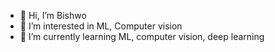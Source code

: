 - 👋 Hi, I’m Bishwo
- 👀 I’m interested in ML, Computer vision
- 🌱 I’m currently learning ML, computer vision, deep learning

<!---
adhikaribishwo/adhikaribishwo is a ✨ special ✨ repository because its `README.md` (this file) appears on your GitHub profile.
You can click the Preview link to take a look at your changes.
--->
